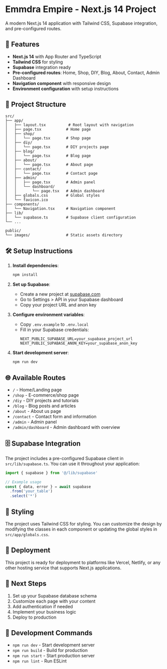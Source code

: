 # Emmdra Empire - Next.js 14 Project

A modern Next.js 14 application with Tailwind CSS, Supabase integration, and pre-configured routes.

## 🚀 Features

- **Next.js 14** with App Router and TypeScript
- **Tailwind CSS** for styling
- **Supabase** integration ready
- **Pre-configured routes**: Home, Shop, DIY, Blog, About, Contact, Admin Dashboard
- **Navigation component** with responsive design
- **Environment configuration** with setup instructions

## 📁 Project Structure

```
src/
├── app/
│   ├── layout.tsx          # Root layout with navigation
│   ├── page.tsx           # Home page
│   ├── shop/
│   │   └── page.tsx       # Shop page
│   ├── diy/
│   │   └── page.tsx       # DIY projects page
│   ├── blog/
│   │   └── page.tsx       # Blog page
│   ├── about/
│   │   └── page.tsx       # About page
│   ├── contact/
│   │   └── page.tsx       # Contact page
│   ├── admin/
│   │   ├── page.tsx       # Admin panel
│   │   └── dashboard/
│   │       └── page.tsx   # Admin dashboard
│   ├── globals.css        # Global styles
│   └── favicon.ico
├── components/
│   └── Navigation.tsx     # Navigation component
├── lib/
│   └── supabase.ts        # Supabase client configuration
└── ...

public/
└── images/                # Static assets directory
```

## 🛠️ Setup Instructions

1. **Install dependencies**:
   ```bash
   npm install
   ```

2. **Set up Supabase**:
   - Create a new project at [supabase.com](https://supabase.com)
   - Go to Settings > API in your Supabase dashboard
   - Copy your project URL and anon key

3. **Configure environment variables**:
   - Copy `.env.example` to `.env.local`
   - Fill in your Supabase credentials:
     ```
     NEXT_PUBLIC_SUPABASE_URL=your_supabase_project_url
     NEXT_PUBLIC_SUPABASE_ANON_KEY=your_supabase_anon_key
     ```

4. **Start development server**:
   ```bash
   npm run dev
   ```

## 🌐 Available Routes

- `/` - Home/Landing page
- `/shop` - E-commerce/shop page
- `/diy` - DIY projects and tutorials
- `/blog` - Blog posts and articles
- `/about` - About us page
- `/contact` - Contact form and information
- `/admin` - Admin panel
- `/admin/dashboard` - Admin dashboard with overview

## 🗄️ Supabase Integration

The project includes a pre-configured Supabase client in `src/lib/supabase.ts`. You can use it throughout your application:

```typescript
import { supabase } from '@/lib/supabase'

// Example usage
const { data, error } = await supabase
  .from('your_table')
  .select('*')
```

## 🎨 Styling

The project uses Tailwind CSS for styling. You can customize the design by modifying the classes in each component or updating the global styles in `src/app/globals.css`.

## 🚀 Deployment

This project is ready for deployment to platforms like Vercel, Netlify, or any other hosting service that supports Next.js applications.

## 📝 Next Steps

1. Set up your Supabase database schema
2. Customize each page with your content
3. Add authentication if needed
4. Implement your business logic
5. Deploy to production

## 🔧 Development Commands

- `npm run dev` - Start development server
- `npm run build` - Build for production
- `npm run start` - Start production server
- `npm run lint` - Run ESLint
